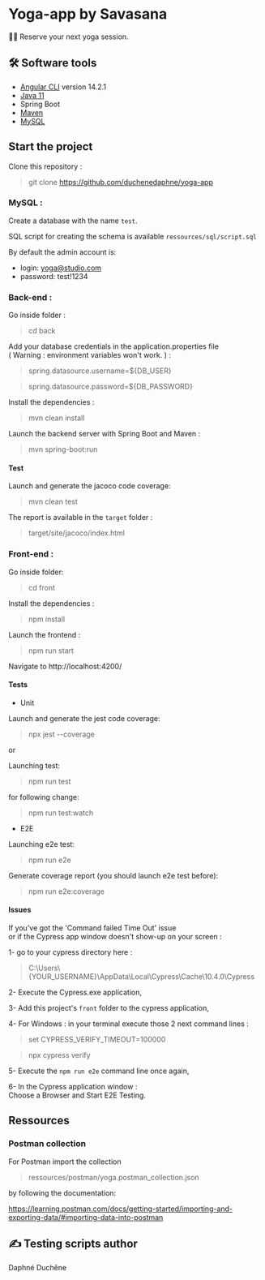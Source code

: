 # Yoga-app by Savasana

🧎‍♂️ Reserve your next yoga session.

## 🛠 Software tools

- [Angular CLI](https://github.com/angular/angular-cli) version 14.2.1
- [Java 11](https://www.oracle.com/java/technologies/downloads/)
- Spring Boot
- [Maven](https://maven.apache.org/download.cgi)
- [MySQL](https://www.mysql.com/fr/downloads/)

## Start the project

Clone this repository :
> git clone https://github.com/duchenedaphne/yoga-app

### MySQL :

Create a database with the name `test`.

SQL script for creating the schema is available `ressources/sql/script.sql`

By default the admin account is:
- login: yoga@studio.com
- password: test!1234

### Back-end :  

Go inside folder :
> cd back

Add your database credentials in the application.properties file   
( Warning : environment variables won't work. ) :

>spring.datasource.username=${DB_USER}

>spring.datasource.password=${DB_PASSWORD}

Install the dependencies :
> mvn clean install

Launch the backend server with Spring Boot and Maven :  
> mvn spring-boot:run

#### Test
Launch and generate the jacoco code coverage:
> mvn clean test

The report is available in the `target` folder :
> target/site/jacoco/index.html

### Front-end :

Go inside folder:
> cd front

Install the dependencies :
> npm install

Launch the frontend :
> npm run start

Navigate to http://localhost:4200/

#### Tests
- Unit

Launch and generate the jest code coverage:
> npx jest --coverage
 
or

Launching test:

> npm run test

for following change:

> npm run test:watch

- E2E

Launching e2e test:

> npm run e2e

Generate coverage report (you should launch e2e test before):

> npm run e2e:coverage

#### Issues 

If you've got the 'Command failed Time Out' issue   
or if the Cypress app window doesn't show-up on your screen :

1- go to your cypress directory here :

> C:\Users\\{YOUR_USERNAME}\AppData\Local\Cypress\Cache\10.4.0\Cypress

2- Execute the Cypress.exe application,

3- Add this project's `front` folder to the cypress application,

4- For Windows : in your terminal execute those 2 next command lines :

> set CYPRESS_VERIFY_TIMEOUT=100000

> npx cypress verify

5- Execute the `npm run e2e` command line once again,

6- In the Cypress application window :  
Choose a Browser and Start E2E Testing.

## Ressources

### Postman collection

For Postman import the collection
> ressources/postman/yoga.postman_collection.json 

by following the documentation: 

https://learning.postman.com/docs/getting-started/importing-and-exporting-data/#importing-data-into-postman

## ✍ Testing scripts author
Daphné Duchêne

